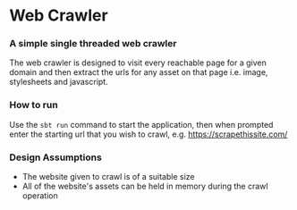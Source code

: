 Web Crawler
===

### A simple single threaded web crawler 

The web crawler is designed to visit every reachable page for a given domain and then extract the urls for any asset on that page i.e. image, stylesheets and javascript.

### How to run

Use the `sbt run` command to start the application, then when prompted  enter the starting url that you wish to crawl, e.g. https://scrapethissite.com/ 

### Design Assumptions

- The website given to crawl is of a suitable size
- All of the website's assets can be held in memory during the crawl operation 
  
